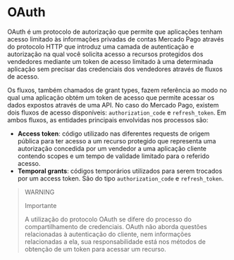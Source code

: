 # OAuth
 
OAuth é um protocolo de autorização que permite que aplicações tenham acesso limitado às informações privadas de contas Mercado Pago através do protocolo HTTP que introduz uma camada de autenticação e autorização na qual você solicita acesso a recursos protegidos dos vendedores mediante um token de acesso limitado à uma determinada aplicação sem precisar das credenciais dos vendedores através de fluxos de acesso.
 
Os fluxos, também chamados de grant types, fazem referência ao modo no qual uma aplicação obtém um token de acesso que permite acessar os dados expostos através de uma API. No caso do Mercado Pago, existem dois fluxos de acesso disponíveis: `authorization_code` e `refresh_token`. Em ambos fluxos, as entidades principais envolvidas nos processos são:
 
* **Access token**: código utilizado nas diferentes requests de origem pública para ter acesso a um recurso protegido que representa uma autorização concedida por um vendedor a uma aplicação cliente contendo scopes e um tempo de validade limitado para o referido acesso.
* **Temporal grants**: códigos temporários utilizados para serem trocados por um access token. São do tipo `authorization_code` e `refresh_token`.
 
> WARNING
>
> Importante
>
> A utilização do protocolo OAuth se difere do processo do compartilhamento de credenciais. OAuth não aborda questões relacionadas à autenticação do cliente, nem informações relacionadas a ela, sua responsabilidade está nos métodos de obtenção de um token para acessar um recurso.
 
